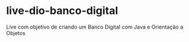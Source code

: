 # live-dio-banco-digital
Live com objetivo de criando um Banco Digital com Java e Orientação a Objetos 
